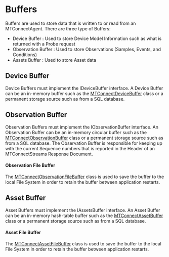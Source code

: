 # Buffers
Buffers are used to store data that is written to or read from an MTConnectAgent. There are three type of Buffers:
- Device Buffer : Used to store Device Model Information such as what is returned with a Probe request
- Observation Buffer : Used to store Observations (Samples, Events, and Conditions)
- Assets Buffer : Used to store Asset data

## Device Buffer
Device Buffers must implement the IDeviceBuffer interface. A Device Buffer can be an in-memory buffer such as the [MTConnectDeviceBuffer](MTConnectDeviceBuffer.cs) class or a permanent storage source such as from a SQL database.

## Observation Buffer
Observation Buffers must implement the IObservationBuffer interface. An Observation Buffer can be an in-memory circular buffer such as the [MTConnectObservationBuffer](MTConnectObservationBuffer.cs) class or a permanent storage source such as from a SQL database. The Observation Buffer is responsible for keeping up with the current Sequence numbers that is reported in the Header of an MTConnectStreams Response Document.

#### Observation File Buffer
The [MTConnectObservationFileBuffer](MTConnectObservationFileBuffer.cs) class is used to save the buffer to the local File System in order to retain the buffer between application restarts.

## Asset Buffer
Asset Buffers must implement the IAssetsBuffer interface. An Asset Buffer can be an in-memory hash-table buffer such as the [MTConnectAssetBuffer](MTConnectAssetBuffer.cs) class or a permanent storage source such as from a SQL database.

#### Asset File Buffer
The [MTConnectAssetFileBuffer](MTConnectAssetFileBuffer.cs) class is used to save the buffer to the local File System in order to retain the buffer between application restarts.
